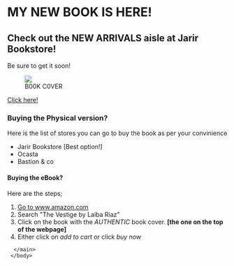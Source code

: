 <!DOCTYPE html>
<html>
  <head>
    <meta charset="utf-8"/>
  </head>
     <body>
      <main>
        <!-- REMEMBER TO MAKE THE AMAZON THINGY AS THE WEBSITE NOT "GO TO" AS WELL -->
        <h1> MY NEW BOOK IS HERE!</h1>
      <h2>Check out the NEW ARRIVALS aisle at Jarir Bookstore!</h2>
        <p>Be sure to get it soon!</p>
        <figure>
        <img src="TheVestige.jpg">
          <figcaption>B00K C0VER</figcaption>
        </figure>
<a href="https://www.canva.com/design/DAGcGvbnxO4/9KWCM-o8JGfRVQQ2W0qbHQ/view?utm_content=DAGcGvbnxO4&utm_campaign=designshare&utm_medium=embeds&utm_source=link" target="_blank" rel="noopener" style="font-weight: bold; color: #ff3366; text-decoration: none;"></a>
<a href="https://grill-inn.my.canva.site/the-vestige" target="_blank"rel="noopener"
  <p>Click here!</p>
</a>
    <h3>Buying the Physical version?</h3>
        <p> Here is the list of stores you can go to buy the book as per your convinience</p>
        <ul>
          <li>Jarir Bookstore [Best option!]</li>
          <li>Ocasta</li>
          <li>Bastion & co</li>
        </ul>
        <h4>Buying the eBook?</h4>
        <p>Here are the steps;</p>
        <ol>
          <a href="https://www.amazon.com">
         <li>Go to www.amazon.com</li>
        </a>
          <li> Search "The Vestige by Laiba Riaz"</li>
          <li>Click on the book with the <em>AUTHENTIC</em> book cover. <strong>[the one on the top of the webpage]</strong></li>
          <li> Either click on <em>add to cart</em> or click <em>buy now</em></li>
        </ol>
        
      </main>
     </body>
   </html>
